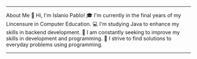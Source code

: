 <hr></hr>
About Me
👋 Hi, I'm Islanio Pablo! 🎓 I'm currently in the final years of my Lincensure in Computer Education. 💻 I'm studying Java to enhance my skills in backend development. 🚀 I am constantly seeking to improve my skills in development and programming. 🔧 I strive to find solutions to everyday problems using programming.  <hr></hr> 
